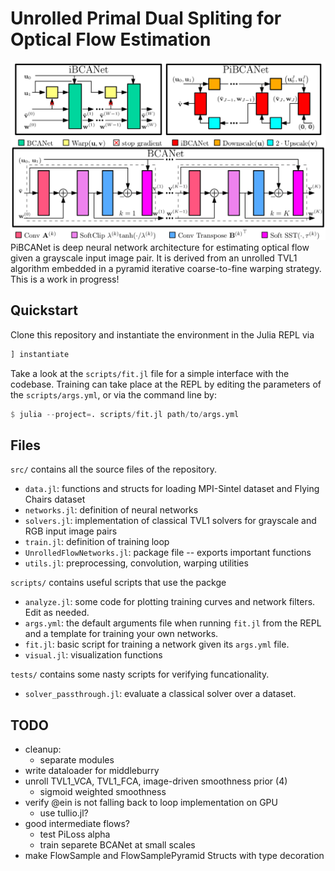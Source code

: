 # Unrolled Primal Dual Spliting for Optical Flow Estimation
![architecture](report/architecture.png "Architecture")
PiBCANet is deep neural network architecture for estimating optical flow given a grayscale input image pair.
It is derived from an unrolled TVL1 algorithm embedded in a pyramid iterative coarse-to-fine warping strategy.
This is a work in progress!

## Quickstart
Clone this repository and instantiate the environment in the Julia REPL via
```julia
] instantiate
```

Take a look at the `scripts/fit.jl` file for a simple interface with the codebase.
Training can take place at the REPL by editing the parameters of the `scripts/args.yml`,
or via the command line by:
```julia
$ julia --project=. scripts/fit.jl path/to/args.yml
```

## Files
`src/` contains all the source files of the repository.
- `data.jl`: functions and structs for loading MPI-Sintel dataset and Flying Chairs dataset
- `networks.jl`: definition of neural networks
- `solvers.jl`: implementation of classical TVL1 solvers for grayscale and RGB input image pairs
- `train.jl`: definition of training loop
- `UnrolledFlowNetworks.jl`: package file -- exports important functions
- `utils.jl`: preprocessing, convolution, warping utilities

`scripts/` contains useful scripts that use the packge
- `analyze.jl`: some code for plotting training curves and network filters. Edit as needed.
- `args.yml`: the default arguments file when running `fit.jl` from the REPL and a template for training 
your own networks.
- `fit.jl`: basic script for training a network given its `args.yml` file.
- `visual.jl`: visualization functions

`tests/` contains some nasty scripts for verifying funcationality.
- `solver_passthrough.jl`: evaluate a classical solver over a dataset.

## TODO
- cleanup:
	- separate modules
- write dataloader for middleburry
- unroll TVL1\_VCA, TVL1\_FCA, image-driven smoothness prior (4)
	- sigmoid weighted smoothness
- verify @ein is not falling back to loop implementation on GPU
	- use tullio.jl?
- good intermediate flows?
	- test PiLoss alpha
	- train separete BCANet at small scales
- make FlowSample and FlowSamplePyramid Structs with type decoration
